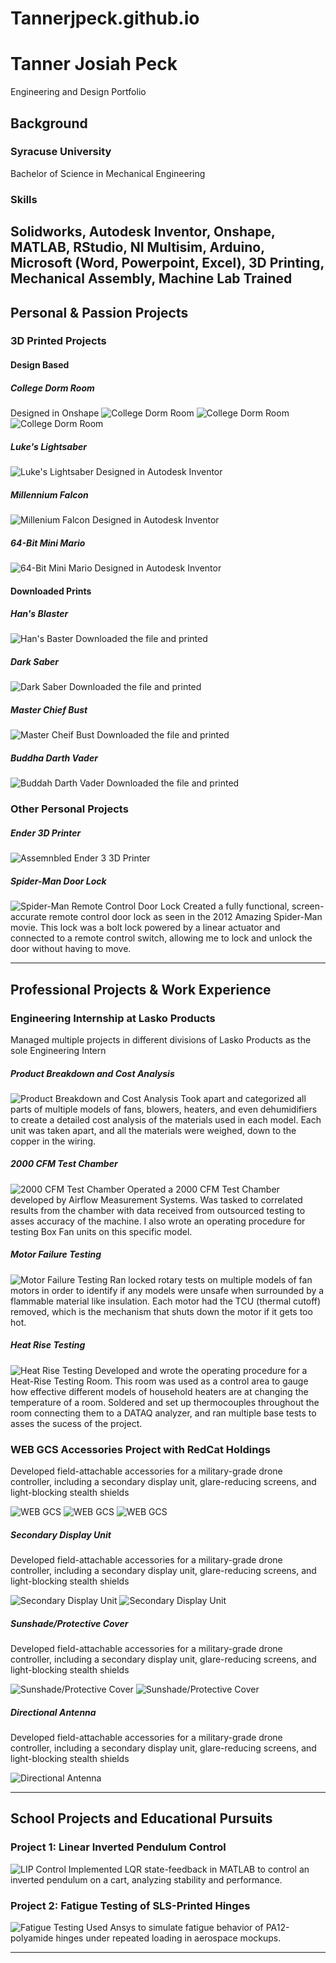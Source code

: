 # Tannerjpeck.github.io
# Tanner Josiah Peck
Engineering and Design Portfolio

## Background 

### Syracuse University
Bachelor of Science in Mechanical Engineering
### Skills
Solidworks, Autodesk Inventor, Onshape, MATLAB, RStudio, NI Multisim, Arduino, Microsoft (Word, Powerpoint, Excel), 
3D Printing, Mechanical Assembly, Machine Lab Trained
---

## Personal & Passion Projects

### 3D Printed Projects

#### Design Based 

##### College Dorm Room
Designed in Onshape
![College Dorm Room](docs/assets/Dorm-Room.jpg)
![College Dorm Room](docs/assets/Dorm-Room-2.jpg) 
![College Dorm Room](docs/assets/Dorm-Room-3.jpg)

##### Luke's Lightsaber
![Luke's Lightsaber](/images/luke-lightsaber.jpg)
Designed in Autodesk Inventor 
##### Millennium Falcon
![Millenium Falcon](/images/falcon.jpg)
Designed in Autodesk Inventor 
##### 64-Bit Mini Mario
![64-Bit Mini Mario](/images/mario.jpg)
Designed in Autodesk Inventor 


#### Downloaded Prints

##### Han's Blaster
![Han's Baster](/images/blaster.jpg)
Downloaded the file and printed
##### Dark Saber
![Dark Saber](/images/dark-saber.jpg)
Downloaded the file and printed 
##### Master Chief Bust
![Master Cheif Bust](/images/mc-bust.jpg)
Downloaded the file and printed 
##### Buddha Darth Vader
![Buddah Darth Vader](/images/darth-vader.jpg)
Downloaded the file and printed 

### Other Personal Projects

##### Ender 3D Printer 
![Assemnbled Ender 3 3D Printer](/images/door-lock.jpg)
##### Spider-Man Door Lock
![Spider-Man Remote Control Door Lock](/images/door-lock.jpg)
Created a fully functional, screen-accurate remote control door lock as seen in the 2012 Amazing Spider-Man movie. This lock was a bolt lock powered by a linear actuator and connected to a remote control switch, allowing me to lock and unlock the door without having to move. 

---

## Professional Projects & Work Experience 

### Engineering Internship at Lasko Products
Managed multiple projects in different divisions of Lasko Products as the sole Engineering Intern

##### Product Breakdown and Cost Analysis
![Product Breakdown and Cost Analysis](/images/door-lock.jpg)
Took apart and categorized all parts of multiple models of fans, blowers, heaters, and even dehumidifiers to create a detailed cost analysis of the materials used in each model. Each unit was taken apart, and all the materials were weighed, down to the copper in the wiring. 
##### 2000 CFM Test Chamber
![2000 CFM Test Chamber](/images/door-lock.jpg)
Operated a 2000 CFM Test Chamber developed by Airflow Measurement Systems. Was tasked to correlated results from the chamber with data received from outsourced testing to asses accuracy of the machine. I also wrote an operating procedure for testing Box Fan units on this specific model.
##### Motor Failure Testing
![Motor Failure Testing](/images/door-lock.jpg)
Ran locked rotary tests on multiple models of fan motors in order to identify if any models were unsafe when surrounded by a flammable material like insulation. Each motor had the TCU (thermal cutoff) removed, which is the mechanism that shuts down the motor if it gets too hot. 
##### Heat Rise Testing
![Heat Rise Testing](/images/door-lock.jpg)
Developed and wrote the operating procedure for a Heat-Rise Testing Room. This room was used as a control area to gauge how effective different models of household heaters are at changing the temperature of a room. Soldered and set up thermocouples throughout the room connecting them to a DATAQ analyzer, and ran multiple base tests to asses the sucess of the project.


### WEB GCS Accessories Project with RedCat Holdings 
Developed field-attachable accessories for a military-grade drone controller, including a secondary display unit, glare-reducing screens, and light-blocking stealth shields

![WEB GCS](docs/assets/REDCAT-SOLIDWORKS-Assembly-2.jpg)
![WEB GCS](docs/assets/REDCAT-SOLIDWORKS-Assembly.jpg)
![WEB GCS](docs/assets/REDCAT-Assembly.jpg)

##### Secondary Display Unit
Developed field-attachable accessories for a military-grade drone controller, including a secondary display unit, glare-reducing screens, and light-blocking stealth shields

![Secondary Display Unit](docs/assets/REDCAT-SOLIDWORKS-Screen.jpg)
![Secondary Display Unit](docs/assets/REDCAT-Screen.jpg)

##### Sunshade/Protective Cover
Developed field-attachable accessories for a military-grade drone controller, including a secondary display unit, glare-reducing screens, and light-blocking stealth shields

![Sunshade/Protective Cover](docs/assets/REDCAT-SOLIDWORKS-Shader.jpg)
![Sunshade/Protective Cover](docs/assets/REDCAT-SOLIDWORKS-Shader-2.jpg)

##### Directional Antenna
Developed field-attachable accessories for a military-grade drone controller, including a secondary display unit, glare-reducing screens, and light-blocking stealth shields

![Directional Antenna](docs/assets/REDCAT-Antenna-Specs.jpg) 

---

## School Projects and Educational Pursuits 

### Project 1: Linear Inverted Pendulum Control
![LIP Control](/images/lip.jpg)
Implemented LQR state-feedback in MATLAB to control an inverted pendulum on a cart, analyzing stability and performance.

### Project 2: Fatigue Testing of SLS-Printed Hinges
![Fatigue Testing](/images/fatigue.jpg)
Used Ansys to simulate fatigue behavior of PA12-polyamide hinges under repeated loading in aerospace mockups.

---
